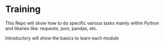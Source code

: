 # Training

This Repo will show how to do specific various tasks mainly within Python and libaries like: requests, json, pandas, etc.

Introductory will show the basics to learn each module